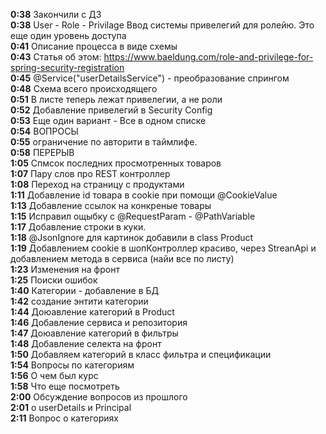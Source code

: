 **0:38** Закончили с ДЗ  
**0:38** User - Role - Privilage  Ввод системы привелегий для ролейю. Это еще один уровень доступа  
**0:41** Описание процесса в виде схемы  
**0:43** Статья об этом: https://www.baeldung.com/role-and-privilege-for-spring-security-registration  
**0:45** @Service("userDetailsService") - преобразование спрингом   
**0:48** Схема всего происходящего  
**0:51** В листе теперь лежат привелегии, а не роли  
**0:52** Добавление привелегий в Security Config  
**0:53** Еще один вариант - Все в одном списке  
**0:54** ВОПРОСЫ  
**0:55** ограничение по авторити в таймлифе.   
**0:58** ПЕРЕРЫВ  
**1:05** Спмсок последних просмотренных товаров  
**1:07** Пару слов про REST контроллер  
**1:08** Переход на страницу с продуктами  
**1:11** Добавление id товара в cookie при помощи @CookieValue  
**1:13** Добавление ссылок на конкреные товары  
**1:15** Исправил ощыбку с @RequestParam - @PathVariable  
**1:17** Добавление строки в куки.  
**1:18** @JsonIgnore для картинок добавили в class Product  
**1:19** Добавлением cookie в шопКонтроллер красиво, через StreanApi и добавлением метода в сервиса (найи все по листу)  
**1:23** Изменения на фронт  
**1:25** Поиски ошибок  
**1:40** Категории - добавление в БД  
**1:42** создание энтити категории  
**1:44** Доюавление категорий в Product  
**1:46** Добавление сервиса и репозитория  
**1:47** Доюавление категорий в фильтры   
**1:48** Добавление селекта на фронт  
**1:50** Добавляем категорий в класс фильтра и спецификации   
**1:54** Вопросы по категориям  
**1:56** О чем был курс  
**1:58** Что еще посмотреть  
**2:00** Обсуждение вопросов из прошлого  
**2:01** о userDetails и Principal  
**2:11** Вопрос о категориях  